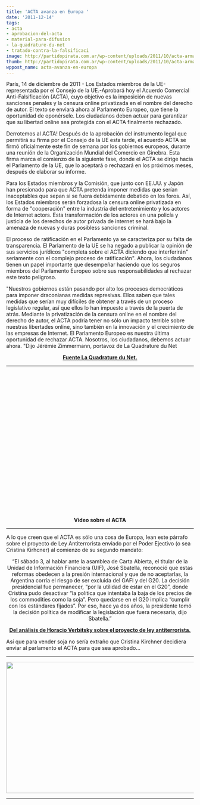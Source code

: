 ```yaml
---
title: 'ACTA avanza en Europa '
date: '2011-12-14'
tags:
- acta
- aprobacion-del-acta
- material-para-difusion
- la-quadrature-du-net
- tratado-contra-la-falsificaci
image: http://partidopirata.com.ar/wp-content/uploads/2011/10/acta-arma-destruccion-masiva.png
thumb: http://partidopirata.com.ar/wp-content/uploads/2011/10/acta-arma-destruccion-masiva-150x150.png
wppost_name: acta-avanza-en-europa
---
```


París, 14 de diciembre de 2011 - Los Estados miembros de la UE-representada por el Consejo de la UE.-Aprobará hoy el Acuerdo Comercial Anti-Falsificación (ACTA), cuyo objetivo es la imposición de nuevas sanciones penales y la censura online privatizada en el nombre del derecho de autor. El texto se enviará ahora al Parlamento Europeo, que tiene la oportunidad de oponérsele. Los ciudadanos deben actuar para garantizar que su libertad online sea protegida con el ACTA finalmente rechazado.

Derrotemos al ACTA! Después de la aprobación del instrumento legal que permitirá su firma por el Consejo de la UE esta tarde, el acuerdo ACTA se firmó oficialmente este fin de semana por los gobiernos europeos, durante una reunión de la Organización Mundial del Comercio en Ginebra. Esta firma marca el comienzo de la siguiente fase, donde el ACTA se dirige hacia el Parlamento de la UE, que lo aceptará o rechazará en los próximos meses, después de elaborar su informe.

Para los Estados miembros y la Comisión, que junto con EE.UU. y Japón han presionado para que ACTA pretenda imponer medidas que serían inaceptables que sepan si se fuera debidamente debatido en los foros. Así, los Estados miembros serán forzadosa la censura online privatizada en forma de "cooperación" entre la industria del entretenimiento y los actores de Internet actors. Esta transformación de los actores en una policía y justicia de los derechos de autor privada de internet se hará bajo la amenaza de nuevas y duras posibless sanciones criminal.

El proceso de ratificación en el Parlamento ya se caracteriza por su falta de transparencia. El Parlamento de la UE se ha negado a publicar la opinión de sus servicios jurídicos "completa sobre el ACTA diciendo que interferirán" seriamente con el complejo proceso de ratificación". Ahora, los ciudadanos tienen un papel importante que desempeñar haciendo que los seguros miembros del Parlamento Europeo sobre sus responsabilidades al rechazar este texto peligroso.

"Nuestros gobiernos están pasando por alto los procesos democráticos para imponer draconianas medidas represivas. Ellos saben que tales medidas que serían muy difíciles de obtener a través de un proceso legislativo regular, así que ellos lo han impuesto a través de la puerta de atrás. Mediante la privatización de la censura online en el nombre del derecho de autor, el ACTA podría tener no sólo un impacto terrible sobre nuestras libertades online, sino también en la innovación y el crecimiento de las empresas de Internet. El Parlamento Europeo es nuestra última oportunidad de rechazar ACTA. Nosotros, los ciudadanos, debemos actuar ahora. "Dijo Jérémie Zimmermann, portavoz de La Quadrature du Net
<p style="text-align: center;"><strong><a href="https://www.laquadrature.net/en/acta-adopted-by-eu-governments-now-in-eu-parliaments-hands" target="_blank">Fuente La Quadrature du Net.</a></strong></p>


<hr />

<center>
<object style="height: 390px; width: 640px;" width="640" height="360" classid="clsid:d27cdb6e-ae6d-11cf-96b8-444553540000" codebase="http://download.macromedia.com/pub/shockwave/cabs/flash/swflash.cab#version=6,0,40,0"><param name="allowFullScreen" value="true" /><param name="allowScriptAccess" value="always" /><param name="src" value="https://www.youtube.com/v/CogKd1oI6zk?version=3&amp;feature=player_embedded" /><param name="allowfullscreen" value="true" /><param name="allowscriptaccess" value="always" /><embed style="height: 390px; width: 640px;" width="640" height="360" type="application/x-shockwave-flash" src="https://www.youtube.com/v/CogKd1oI6zk?version=3&amp;feature=player_embedded" allowFullScreen="true" allowScriptAccess="always" allowfullscreen="true" allowscriptaccess="always" /></object>
<strong>Video sobre el ACTA</strong></center>

<hr />

A lo que creen que el ACTA es sólo una cosa de Europa, lean este párrafo sobre el proyecto de Ley Antiterrorista enviado por el Poder Ejectivo (o sea Cristina Kirhcner) al comienzo de su segundo mandato:
<p style="text-align: center;">“El sábado 3, al hablar ante la asamblea de Carta Abierta, el titular de la Unidad de Información Financiera (UIF), José Sbatella, reconoció que estas reformas obedecen a la presión internacional y que de no aceptarlas, la Argentina corría el riesgo de ser excluida del GAFI y del G20. La decisión presidencial fue permanecer, “por la utilidad de estar en el G20”, donde Cristina pudo desactivar “la política que intentaba la baja de los precios de los commodities como la soja”. Pero quedarse en el G20 implica “cumplir con los estándares fijados”. Por eso, hace ya dos años, la presidente tomó la decisión política de modificar la legislación que fuera necesaria, dijo Sbatella.”</p>
<p style="text-align: center;"><strong><a href="http://partidopirata.com.ar/2561/sobre-el-proyecto-de-ley-antiterrorista-analisis-de-horacio-verbitsky">Del análisis de Horacio Verbitsky sobre el proyecto de ley antiterrorista.</a></strong></p>
<a>
Así que para vender soja no sería extraño que Cristina Kirchner decidiera enviar al parlamento el ACTA para que sea aprobado...</a>

<hr />

<a href="http://partidopirata.com.ar/wp-content/uploads/2011/10/acta-arma-destruccion-masiva.png"><img class="aligncenter size-full wp-image-1929" title="acta-arma-destruccion-masiva" src="http://partidopirata.com.ar/wp-content/uploads/2011/10/acta-arma-destruccion-masiva.png" alt="" width="560" height="352" /></a>

<hr />
